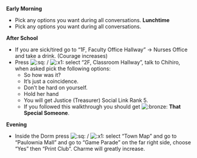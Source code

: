 **Early Morning**

- Pick any options you want during all conversations.
  **Lunchtime**
- Pick any options you want during all conversations.

**After School**

- If you are sick/tired go to “1F, Faculty Office Hallway” -> Nurses Office and take a drink. (Courage increases)
- Press ![:sq:](/assets/square.png) / ![:x1:](/assets/x1.png) select “2F, Classroom Hallway”, talk to Chihiro, when asked pick the following options:
  - So how was it?
  - It’s just a coincidence.
  - Don’t be hard on yourself.
  - Hold her hand
  - You will get Justice (Treasurer) Social Link Rank 5.
  - If you followed this walkthrough you should get ![:bronze:](/assets/bronze.png) **That Special Someone**.

**Evening**

- Inside the Dorm press ![:sq:](/assets/square.png) / ![:x1:](/assets/x1.png) select “Town Map” and go to “Paulownia Mall” and go to “Game Parade” on the far right side, choose “Yes” then “Print Club”. Charme will greatly increase.
